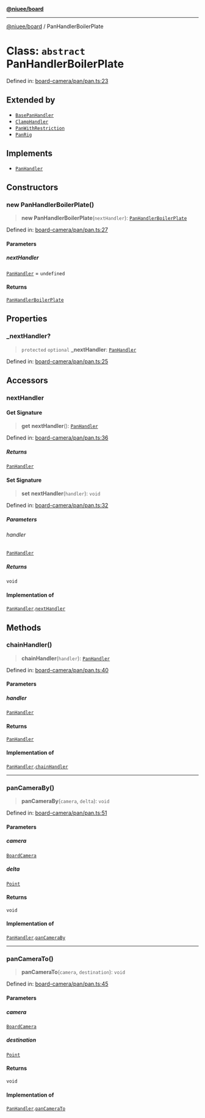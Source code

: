 [**@niuee/board**](../README.md)

***

[@niuee/board](../globals.md) / PanHandlerBoilerPlate

# Class: `abstract` PanHandlerBoilerPlate

Defined in: [board-camera/pan/pan.ts:23](https://github.com/niuee/board/blob/cc09a87e934160adef876c4e11d51fd97e78653d/src/board-camera/pan/pan.ts#L23)

## Extended by

- [`BasePanHandler`](BasePanHandler.md)
- [`ClampHandler`](ClampHandler.md)
- [`PanWithRestriction`](PanWithRestriction.md)
- [`PanRig`](PanRig.md)

## Implements

- [`PanHandler`](../interfaces/PanHandler.md)

## Constructors

### new PanHandlerBoilerPlate()

> **new PanHandlerBoilerPlate**(`nextHandler`): [`PanHandlerBoilerPlate`](PanHandlerBoilerPlate.md)

Defined in: [board-camera/pan/pan.ts:27](https://github.com/niuee/board/blob/cc09a87e934160adef876c4e11d51fd97e78653d/src/board-camera/pan/pan.ts#L27)

#### Parameters

##### nextHandler

[`PanHandler`](../interfaces/PanHandler.md) = `undefined`

#### Returns

[`PanHandlerBoilerPlate`](PanHandlerBoilerPlate.md)

## Properties

### \_nextHandler?

> `protected` `optional` **\_nextHandler**: [`PanHandler`](../interfaces/PanHandler.md)

Defined in: [board-camera/pan/pan.ts:25](https://github.com/niuee/board/blob/cc09a87e934160adef876c4e11d51fd97e78653d/src/board-camera/pan/pan.ts#L25)

## Accessors

### nextHandler

#### Get Signature

> **get** **nextHandler**(): [`PanHandler`](../interfaces/PanHandler.md)

Defined in: [board-camera/pan/pan.ts:36](https://github.com/niuee/board/blob/cc09a87e934160adef876c4e11d51fd97e78653d/src/board-camera/pan/pan.ts#L36)

##### Returns

[`PanHandler`](../interfaces/PanHandler.md)

#### Set Signature

> **set** **nextHandler**(`handler`): `void`

Defined in: [board-camera/pan/pan.ts:32](https://github.com/niuee/board/blob/cc09a87e934160adef876c4e11d51fd97e78653d/src/board-camera/pan/pan.ts#L32)

##### Parameters

###### handler

[`PanHandler`](../interfaces/PanHandler.md)

##### Returns

`void`

#### Implementation of

[`PanHandler`](../interfaces/PanHandler.md).[`nextHandler`](../interfaces/PanHandler.md#nexthandler)

## Methods

### chainHandler()

> **chainHandler**(`handler`): [`PanHandler`](../interfaces/PanHandler.md)

Defined in: [board-camera/pan/pan.ts:40](https://github.com/niuee/board/blob/cc09a87e934160adef876c4e11d51fd97e78653d/src/board-camera/pan/pan.ts#L40)

#### Parameters

##### handler

[`PanHandler`](../interfaces/PanHandler.md)

#### Returns

[`PanHandler`](../interfaces/PanHandler.md)

#### Implementation of

[`PanHandler`](../interfaces/PanHandler.md).[`chainHandler`](../interfaces/PanHandler.md#chainhandler)

***

### panCameraBy()

> **panCameraBy**(`camera`, `delta`): `void`

Defined in: [board-camera/pan/pan.ts:51](https://github.com/niuee/board/blob/cc09a87e934160adef876c4e11d51fd97e78653d/src/board-camera/pan/pan.ts#L51)

#### Parameters

##### camera

[`BoardCamera`](../interfaces/BoardCamera.md)

##### delta

[`Point`](../type-aliases/Point.md)

#### Returns

`void`

#### Implementation of

[`PanHandler`](../interfaces/PanHandler.md).[`panCameraBy`](../interfaces/PanHandler.md#pancameraby)

***

### panCameraTo()

> **panCameraTo**(`camera`, `destination`): `void`

Defined in: [board-camera/pan/pan.ts:45](https://github.com/niuee/board/blob/cc09a87e934160adef876c4e11d51fd97e78653d/src/board-camera/pan/pan.ts#L45)

#### Parameters

##### camera

[`BoardCamera`](../interfaces/BoardCamera.md)

##### destination

[`Point`](../type-aliases/Point.md)

#### Returns

`void`

#### Implementation of

[`PanHandler`](../interfaces/PanHandler.md).[`panCameraTo`](../interfaces/PanHandler.md#pancamerato)
